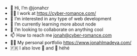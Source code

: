- 👋 Hi, I’m @jonahcr
- 👨‍💻 I work at https://cyber-romance.com/ 
- 👀 I’m interested in any type of web development
- 🌱 I’m currently learning more about node
- 💞️ I’m looking to collaborate on anything cool
- 📫 How to reach me jonah@cyber-romance.com  
- 👨‍💻 My personal portfolio https://www.jonahlmadeya.com/
- 🇫🇷 I also love 🧀 and 🍷  héhé
